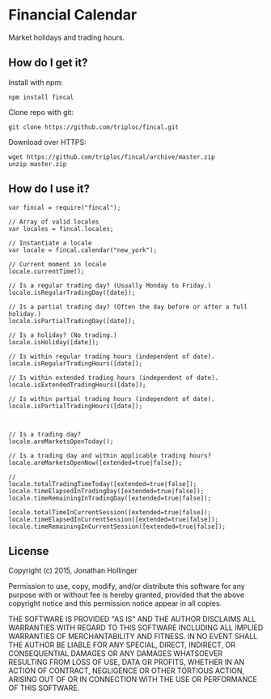 # Financial Calendar

Market holidays and trading hours.

## How do I get it?

Install with npm:

    npm install fincal

Clone repo with git:

    git clone https://github.com/triploc/fincal.git

Download over HTTPS:

    wget https://github.com/triploc/fincal/archive/master.zip
    unzip master.zip

## How do I use it?

    var fincal = require("fincal");
    
    // Array of valid locales
    var locales = fincal.locales;
    
    // Instantiate a locale
    var locale = fincal.calendar("new_york");
    
    // Current moment in locale
    locale.currentTime();
    
    // Is a regular trading day? (Usually Monday to Friday.)
    locale.isRegularTradingDay([date]);
    
    // Is a partial trading day? (Often the day before or after a full holiday.)
    locale.isPartialTradingDay([date]);
    
    // Is a holiday? (No trading.)
    locale.isHoliday([date]);
    
    // Is within regular trading hours (independent of date).
    locale.isRegularTradingHours([date]);
    
    // Is within extended trading hours (independent of date).
    locale.isExtendedTradingHours([date]);
    
    // Is within partial trading hours (independent of date).
    locale.isPartialTradingHours([date]);
    
    
    
    // Is a trading day?
    locale.areMarketsOpenToday();
    
    // Is a trading day and within applicable trading hours?
    locale.areMarketsOpenNow([extended=true|false]);
    
    // 
    locale.totalTradingTimeToday([extended=true|false]);
    locale.timeElapsedInTradingDay([extended=true|false]);
    locale.timeRemainingInTradingDay([extended=true|false]);
    
    locale.totalTimeInCurrentSession([extended=true|false]);
    locale.timeElapsedInCurrentSession([extended=true|false]);
    locale.timeRemainingInCurrentSession([extended=true|false]);

## License

Copyright (c) 2015, Jonathan Hollinger

Permission to use, copy, modify, and/or distribute this software for any purpose with or without fee is hereby granted, provided that the above copyright notice and this permission notice appear in all copies.

THE SOFTWARE IS PROVIDED "AS IS" AND THE AUTHOR DISCLAIMS ALL WARRANTIES WITH REGARD TO THIS SOFTWARE INCLUDING ALL IMPLIED WARRANTIES OF MERCHANTABILITY AND FITNESS. IN NO EVENT SHALL THE AUTHOR BE LIABLE FOR ANY SPECIAL, DIRECT, INDIRECT, OR CONSEQUENTIAL DAMAGES OR ANY DAMAGES WHATSOEVER RESULTING FROM LOSS OF USE, DATA OR PROFITS, WHETHER IN AN ACTION OF CONTRACT, NEGLIGENCE OR OTHER TORTIOUS ACTION, ARISING OUT OF OR IN CONNECTION WITH THE USE OR PERFORMANCE OF THIS SOFTWARE.